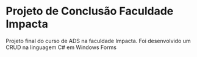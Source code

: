 # **Projeto de Conclusão Faculdade Impacta**
 Projeto final do curso de ADS na faculdade Impacta. Foi desenvolvido um CRUD na linguagem C# em Windows Forms
